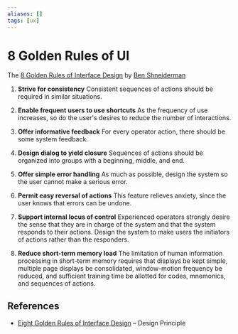 ```yaml
---
aliases: []
tags: [ux]
---
```


# 8 Golden Rules of UI

The [8 Golden Rules of Interface Design](https://wikipedia.org/wiki/heuristic_evaluation#shneiderman%27s_eight_golden_rules_of_interface_design) by [Ben Shneiderman](https://wikipedia.org/wiki/ben_shneiderman)

1. **Strive for consistency**
	Consistent sequences of actions should be required in similar situations.

2. **Enable frequent users to use shortcuts**
	 As the frequency of use increases, so do the user's desires to reduce the number of interactions.

3. **Offer informative feedback**
    For every operator action, there should be some system feedback.

4. **Design dialog to yield closure**
    Sequences of actions should be organized into groups with a beginning, middle, and end.

5. **Offer simple error handling**
    As much as possible, design the system so the user cannot make a serious error.

6. **Permit easy reversal of actions**
    This feature relieves anxiety, since the user knows that errors can be undone.

7. **Support internal locus of control**
    Experienced operators strongly desire the sense that they are in charge of the system and that the system responds to their actions. Design the system to make users the initiators of actions rather than the responders.

8. **Reduce short-term memory load**
    The limitation of human information processing in short-term memory requires that displays be kept simple, multiple page displays be consolidated, window-motion frequency be reduced, and sufficient training time be allotted for codes, mnemonics, and sequences of actions.

## References

- [Eight Golden Rules of Interface Design](https://principles.design/examples/shneidermans-eight-golden-rules-of-interface-design) – Design Principle